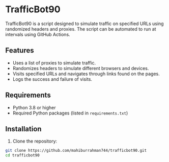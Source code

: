 # TrafficBot90

TrafficBot90 is a script designed to simulate traffic on specified URLs using randomized headers and proxies. The script can be automated to run at intervals using GitHub Actions.

## Features

- Uses a list of proxies to simulate traffic.
- Randomizes headers to simulate different browsers and devices.
- Visits specified URLs and navigates through links found on the pages.
- Logs the success and failure of visits.

## Requirements

- Python 3.8 or higher
- Required Python packages (listed in `requirements.txt`)

## Installation

1. Clone the repository:

```bash
git clone https://github.com/mahiburrahman744/trafficbot90.git
cd trafficbot90
